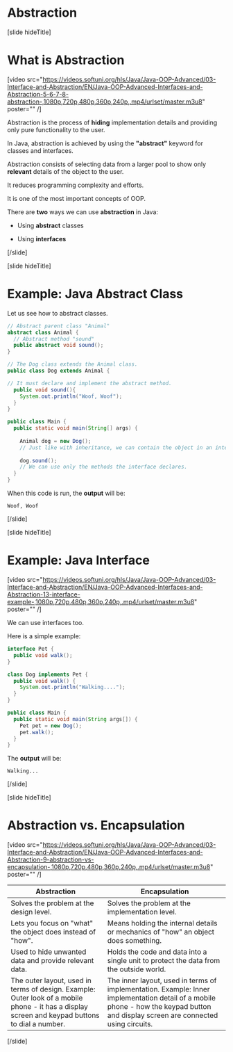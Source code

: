 # Abstraction

[slide hideTitle]

# What is Abstraction

[video src="https://videos.softuni.org/hls/Java/Java-OOP-Advanced/03-Interface-and-Abstraction/EN/Java-OOP-Advanced-Interfaces-and-Abstraction-5-6-7-8-abstraction-,1080p,720p,480p,360p,240p,.mp4/urlset/master.m3u8" poster="" /]

Abstraction is the process of **hiding** implementation details and providing only pure functionality to the user.

In Java, abstraction is achieved by using the **"abstract"** keyword for classes and interfaces.

Abstraction consists of selecting data from a larger pool to show only **relevant** details of the object to the user.

It reduces programming complexity and efforts. 

It is one of the most important concepts of OOP.


There are **two** ways we can use **abstraction** in Java:

- Using **abstract** classes

- Using **interfaces**

[/slide]


[slide hideTitle]
# Example: Java Abstract Class

Let us see how to abstract classes.

``` java
// Abstract parent class "Animal"
abstract class Animal {
  // Abstract method "sound"
  public abstract void sound();
}
```

``` java
// The Dog class extends the Animal class.
public class Dog extends Animal {

// It must declare and implement the abstract method.
  public void sound(){
    System.out.println("Woof, Woof");
  }
}
```

``` java
public class Main {
  public static void main(String[] args) {
  
    Animal dog = new Dog(); 
    // Just like with inheritance, we can contain the object in an interface that it implements.
    
    dog.sound();
    // We can use only the methods the interface declares.
  }
}
```

When this code is run, the **output** will be:

``` 
Woof, Woof
```
[/slide]


[slide hideTitle]
# Example: Java Interface

[video src="https://videos.softuni.org/hls/Java/Java-OOP-Advanced/03-Interface-and-Abstraction/EN/Java-OOP-Advanced-Interfaces-and-Abstraction-13-interface-example-,1080p,720p,480p,360p,240p,.mp4/urlset/master.m3u8" poster="" /]

We can use interfaces too.

Here is a simple example:

``` java
interface Pet {
  public void walk();
}
```

``` java
class Dog implements Pet {
  public void walk() {
    System.out.println("Walking....");
  }
}
```

``` java
public class Main {
  public static void main(String args[]) {
    Pet pet = new Dog();
    pet.walk();
  }
}
```

The **output** will be:

```
Walking...
```


[/slide]

[slide hideTitle]
# Abstraction vs. Encapsulation

[video src="https://videos.softuni.org/hls/Java/Java-OOP-Advanced/03-Interface-and-Abstraction/EN/Java-OOP-Advanced-Interfaces-and-Abstraction-9-abstraction-vs-encapsulation-,1080p,720p,480p,360p,240p,.mp4/urlset/master.m3u8" poster="" /]

|**Abstraction**|**Encapsulation**|
|---|---|
|Solves the problem at the design level.|Solves the problem at the implementation level.|
|Lets you focus on "what" the object does instead of "how".|Means holding the internal details or mechanics of "how" an object does something.|
|Used to hide unwanted data and provide relevant data.|Holds the code and data into a single unit to protect the data from the outside world.|
|The outer layout, used in terms of design. Example: Outer look of a mobile phone - it has a display screen and keypad buttons to dial a number.|The inner layout, used in terms of implementation. Example: Inner implementation detail of a mobile phone - how the keypad button and display screen are connected using circuits.|
[/slide]
